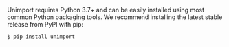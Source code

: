 Unimport requires Python 3.7+ and can be easily installed using most common Python
packaging tools. We recommend installing the latest stable release from PyPI with pip:

```shell
$ pip install unimport
```
